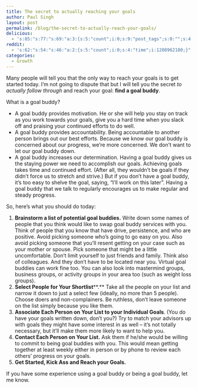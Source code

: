 ```yaml
---
title: The secret to actually reaching your goals
author: Paul Singh
layout: post
permalink: /blog/the-secret-to-actually-reach-your-goals/
delicious:
  - 's:85:"s:77:"s:69:"a:3:{s:5:"count";i:0;s:9:"post_tags";s:0:"";s:4:"time";i:1208962180;}";";";'
reddit:
  - 's:62:"s:54:"s:46:"a:2:{s:5:"count";i:0;s:4:"time";i:1208962180;}";";";'
categories:
  - Growth
---
```

Many people will tell you that the only way to reach your goals is to get started today. I&#8217;m not going to dispute that but I will tell you the secret *to actually follow through* and reach your goal: **find a goal buddy**.

What is a goal buddy?

  * A goal buddy provides motivation. He or she will help you stay on track as you work towards your goals, give you a hard time when you slack off and praising your continued efforts to do well.
  * A goal buddy provides accountability. Being accountable to another person brings out our best efforts. Because we know our goal buddy is concerned about our progress, we&#8217;re more concerned. We don&#8217;t want to let our goal buddy down.
  * A goal buddy increases our determination. Having a goal buddy gives us the staying power we need to accomplish our goals. Achieving goals takes time and continued effort. (After all, they wouldn&#8217;t be goals if they didn&#8217;t force us to stretch and strive.) But if you don&#8217;t have a goal buddy, it&#8217;s too easy to shelve the goal, saying, &#8220;I&#8217;ll work on this later&#8221;. Having a goal buddy that we talk to regularly encourages us to make regular and steady progress.

So, here&#8217;s what you should do today:

  1. **Brainstorm a list of potential goal buddies.** Write down some names of people that you think would like to swap goal buddy services with you. Think of people that you know that have drive, persistence, and who are positive. Avoid picking someone who&#8217;s going to go easy on you. Also avoid picking someone that you&#8217;ll resent getting on your case such as your mother or spouse. Pick someone that might be a little uncomfortable. Don&#8217;t limit yourself to just friends and family. Think also of colleagues. And they don&#8217;t have to be located near you. Virtual goal buddies can work fine too. You can also look into mastermind groups, business groups, or activity groups in your area too (such as weight loss groups).
  2. **Select People for Your Shortlist****.** Take all the people on your list and narrow it down to just a select few (ideally, no more than 5 people). Choose doers and non-complainers. Be ruthless, don&#8217;t leave someone on the list simply because you like them.
  3. **Associate Each Person on Your List to your Individual Goals**. (You do have your goals written down, don&#8217;t you?) Try to match your advisors up with goals they might have some interest in as well &#8211; it&#8217;s not totally necessary, but it&#8217;ll make them more likely to want to help you.
  4. **Contact Each Person on Your List.** Ask them if he/she would be willing to commit to being goal buddies with you. This would mean getting together at least weekly either in person or by phone to review each others&#8217; progress on your goals.
  5. **Get Started, Kick Ass and Reach your Goals.**

If you have some experience using a goal buddy or being a goal buddy, let me know.